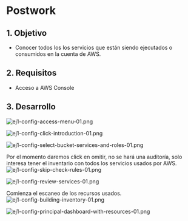 # Postwork

## 1. Objetivo 
- Conocer todos los los servicios que están siendo ejecutados o consumidos en la cuenta de AWS.

## 2. Requisitos 
- Acceso a AWS Console

## 3. Desarrollo 

![ej1-config-access-menu-01.png](img/ej1-config-access-menu-01.png)


![ej1-config-click-introduction-01.png](img/ej1-config-click-introduction-01.png)

![ej1-config-select-bucket-services-and-roles-01.png](img/ej1-config-select-bucket-services-and-roles-01.png)

Por el momento daremos click en omitir, no se hará una auditoría, solo interesa tener el inventario con todos los servicios usados por AWS.
![ej1-config-skip-check-rules-01.png](img/ej1-config-skip-check-rules-01.png)


![ej1-config-review-services-01.png](img/ej1-config-review-services-01.png)


Comienza el escaneo de los recursos usados.
![ej1-config-building-inventory-01.png](img/ej1-config-building-inventory-01.png)


![ej1-config-principal-dashboard-with-resources-01.png](img/ej1-config-principal-dashboard-with-resources-01.png)
